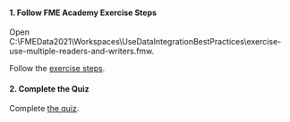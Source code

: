 <head><base target="_blank"> </head>

#### 1. Follow FME Academy Exercise Steps

Open C:\FMEData2021\Workspaces\UseDataIntegrationBestPractices\exercise-use-multiple-readers-and-writers.fmw.

Follow the [exercise steps](https://safe.my.trailhead.com/en/content/safe/modules/design-workspaces-for-advanced-reading-and-writing/exercise-use-multiple-readers-and-writers?trail_id=fme-desktop-basic).

#### 2. Complete the Quiz

Complete [the quiz](https://safe.my.trailhead.com/en/content/safe/modules/design-workspaces-for-advanced-reading-and-writing/exercise-use-multiple-readers-and-writers?trail_id=fme-desktop-basic#challenge).
